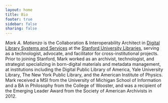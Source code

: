 ```yaml
---
layout: home 
title: Bio
footer: true
sidebar: false
sharing: false
---
```


*Mark A. Matienzo* is the Collaboration & Interoperability Architect in [Digital Library Systems and Services](http://library.stanford.edu/department/digital-library-systems-and-services-dlss) at the [Stanford University Libraries](http://library.stanford.edu/), serving as a technologist, advocate, and facilitator for cross-institutional projects. Prior to joining Stanford, Mark worked as an archivist, technologist, and strategist specializing in born-digital materials and metadata management, at institutions including the Digital Public Library of America, Yale University Library, The New York Public Library, and the American Institute of Physics. Mark received a MSI from the University of Michigan School of Information and a BA in Philosophy from the College of Wooster, and was a recipient of the Emerging Leader Award from the Society of American Archivists in 2012.
